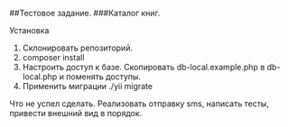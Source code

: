 ##Тестовое задание.
###Каталог книг.

Установка
1. Склонировать репозиторий.
2. composer install
3. Настроить доступ к базе. Скопировать db-local.example.php в db-local.php и поменять доступы.
4. Применить миграции ./yii migrate

Что не успел сделать.
Реализовать отправку sms, написать тесты, привести внешний вид в порядок.
